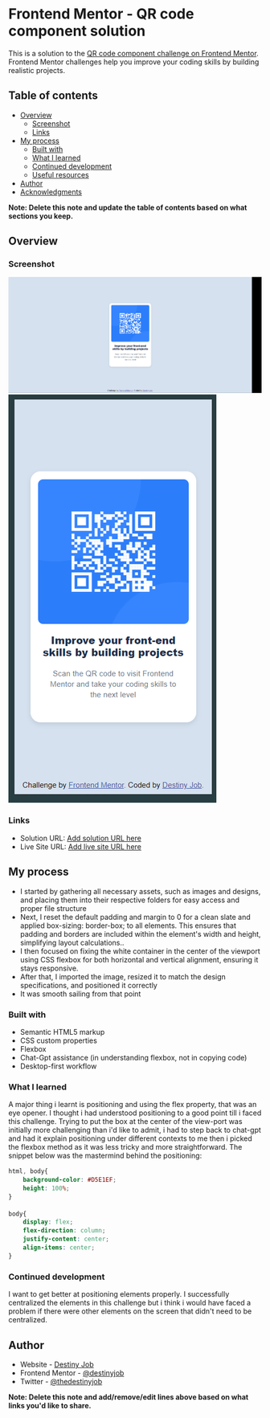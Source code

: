 # Frontend Mentor - QR code component solution

This is a solution to the [QR code component challenge on Frontend Mentor](https://www.frontendmentor.io/challenges/qr-code-component-iux_sIO_H). Frontend Mentor challenges help you improve your coding skills by building realistic projects. 

## Table of contents

- [Overview](#overview)
  - [Screenshot](#screenshot)
  - [Links](#links)
- [My process](#my-process)
  - [Built with](#built-with)
  - [What I learned](#what-i-learned)
  - [Continued development](#continued-development)
  - [Useful resources](#useful-resources)
- [Author](#author)
- [Acknowledgments](#acknowledgments)

**Note: Delete this note and update the table of contents based on what sections you keep.**

## Overview

### Screenshot

![](./Screenshots/Qr-Code%20Desktop%20Image.png)
![](./Screenshots/Qr-Code%20Mobile%20Image.png)

### Links

- Solution URL: [Add solution URL here](https://qrcode-scanner-alpha.vercel.app/)
- Live Site URL: [Add live site URL here](https://qrcode-scanner-alpha.vercel.app/)

## My process
- I started by gathering all necessary assets, such as images and designs, and placing them into their respective folders for easy access and proper file structure
- Next, I reset the default padding and margin to 0 for a clean slate and applied box-sizing: border-box; to all elements. This ensures that padding and borders are included within the element's width and height, simplifying layout calculations..
- I then focused on fixing the white container in the center of the viewport using CSS flexbox for both horizontal and vertical alignment, ensuring it stays responsive. 
- After that, I imported the image, resized it to match the design specifications, and positioned it correctly 
- It was smooth sailing from that point


### Built with

- Semantic HTML5 markup
- CSS custom properties
- Flexbox
- Chat-Gpt assistance (in understanding flexbox, not in copying code)
- Desktop-first workflow



### What I learned

A major thing i learnt is positioning and using the flex property, that was an eye opener. I thought i had understood positioning to a good point till i faced this challenge. Trying to put the box at the center of the view-port was initially more challenging than i'd like to admit, i had to step back to chat-gpt and had it explain positioning under different contexts to me then i picked the flexbox method as it was less tricky and more straightforward. The snippet below was the mastermind behind the positioning:


```css
html, body{
    background-color: #D5E1EF;
    height: 100%;
}

body{
    display: flex;
    flex-direction: column;
    justify-content: center;
    align-items: center;
}
```


### Continued development

I want to get better at positioning elements properly. I successfully centralized the elements in this challenge but i think i would have faced a problem if there were other elements on the screen that didn't need to be centralized. 




## Author

- Website - [Destiny Job](https://www.thedestinyjob.com)
- Frontend Mentor - [@destinyjob](https://www.frontendmentor.io/profile/destinyjob)
- Twitter - [@thedestinyjob](https://x.com/theDestinyJob)

**Note: Delete this note and add/remove/edit lines above based on what links you'd like to share.**

